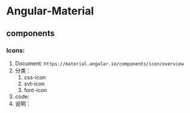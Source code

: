 # Angular-Material

## components

### Icons: 
1. Document: `https://material.angular.io/components/icon/overview`
2. 分类：
   1. css-icon
   2. svt-icon
   3. font-icon
3. code:
4. 说明：